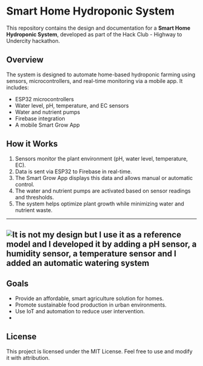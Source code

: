 # Smart Home Hydroponic System

This repository contains the design and documentation for a **Smart Home Hydroponic System**, developed as part of the Hack Club - Highway to Undercity hackathon.

## Overview

The system is designed to automate home-based hydroponic farming using sensors, microcontrollers, and real-time monitoring via a mobile app. It includes:

- ESP32 microcontrollers
- Water level, pH, temperature, and EC sensors
- Water and nutrient pumps
- Firebase integration
- A mobile Smart Grow App

## How it Works

1. Sensors monitor the plant environment (pH, water level, temperature, EC).
2. Data is sent via ESP32 to Firebase in real-time.
3. The Smart Grow App displays this data and allows manual or automatic control.
4. The water and nutrient pumps are activated based on sensor readings and thresholds.
5. The system helps optimize plant growth while minimizing water and nutrient waste.

---
![It is not my design but I use it as a reference model and I developed it by adding a pH sensor, a humidity sensor, a temperature sensor and I added an automatic watering system]() 
---

## Goals

- Provide an affordable, smart agriculture solution for homes.
- Promote sustainable food production in urban environments.
- Use IoT and automation to reduce user intervention.
- 

## License

This project is licensed under the MIT License. Feel free to use and modify it with attribution.
